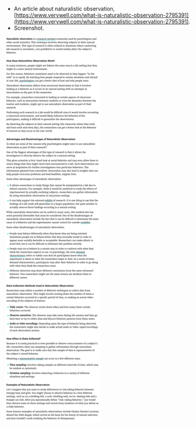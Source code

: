 * An article about naturalistic observation, [https://www.verywell.com/what-is-naturalistic-observation-2795391](https://www.verywell.com/what-is-naturalistic-observation-2795391).
* Screenshot.

![./20170313-1447-cet-naturaic-observation-1.png](./20170313-1447-cet-naturaic-observation-1.png)